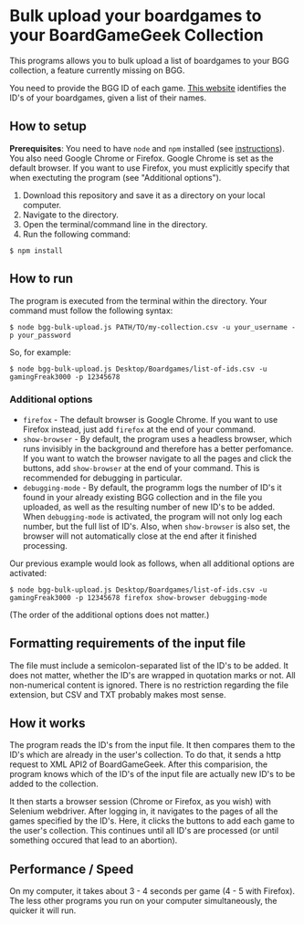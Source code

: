 # Bulk upload your boardgames to your BoardGameGeek Collection

This programs allows you to bulk upload a list of boardgames to your BGG collection, a feature currently missing on BGG.

You need to provide the BGG ID of each game. [This website](https://github.com/fenglisch/bgg-names-to-ids) identifies the ID's of your boardgames, given a list of their names.

## How to setup

**Prerequisites**: You need to have `node` and `npm` installed (see [instructions](https://docs.npmjs.com/downloading-and-installing-node-js-and-npm)). You also need Google Chrome or Firefox. Google Chrome is set as the default browser. If you want to use Firefox, you must explicitly specify that when exectuting the program (see "Additional options").

1. Download this repository and save it as a directory on your local computer.
2. Navigate to the directory.
3. Open the terminal/command line in the directory.
4. Run the following command:

```
$ npm install
```

## How to run

The program is executed from the terminal within the directory. Your command must follow the following syntax:

```
$ node bgg-bulk-upload.js PATH/TO/my-collection.csv -u your_username -p your_password
```

So, for example:

```
$ node bgg-bulk-upload.js Desktop/Boardgames/list-of-ids.csv -u gamingFreak3000 -p 12345678
```

### Additional options

- `firefox` - The default browser is Google Chrome. If you want to use Firefox instead, just add `firefox` at the end of your command.
- `show-browser` - By default, the program uses a headless browser, which runs invisibly in the background and therefore has a better perfomance. If you want to watch the browser navigate to all the pages and click the buttons, add `show-browser` at the end of your command. This is recommended for debugging in particular.
- `debugging-mode` - By default, the programm logs the number of ID's it found in your already existing BGG collection and in the file you uploaded, as well as the resulting number of new ID's to be added. When `debugging-mode` is activated, the program will not only log each number, but the full list of ID's. Also, when `show-browser` is also set, the browser will not automatically close at the end after it finished processing.

Our previous example would look as follows, when all additional options are activated:

```
$ node bgg-bulk-upload.js Desktop/Boardgames/list-of-ids.csv -u gamingFreak3000 -p 12345678 firefox show-browser debugging-mode
```

(The order of the additional options does not matter.)

## Formatting requirements of the input file

The file must include a semicolon-separated list of the ID's to be added. It does not matter, whether the ID's are wrapped in quotation marks or not. All non-numerical content is ignored. There is no restriction regarding the file extension, but CSV and TXT probably makes most sense.

## How it works

The program reads the ID's from the input file. It then compares them to the ID's which are already in the user's collection. To do that, it sends a http request to XML API2 of BoardGameGeek. After this comparision, the program knows which of the ID's of the input file are actually new ID's to be added to the collection.

It then starts a browser session (Chrome or Firefox, as you wish) with Selenium webdriver. After logging in, it navigates to the pages of all the games specified by the ID's. Here, it clicks the buttons to add each game to the user's collection. This continues until all ID's are processed (or until something occured that lead to an abortion).

## Performance / Speed

On my computer, it takes about 3 - 4 seconds per game (4 - 5 with Firefox). The less other programs you run on your computer simultaneously, the quicker it will run.
